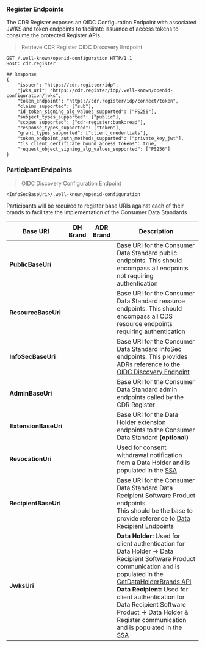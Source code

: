 ### Register Endpoints

The CDR Register exposes an OIDC Configuration Endpoint with associated JWKS and token endpoints to facilitate issuance of access tokens to consume the protected Register APIs.

> Retrieve CDR Register OIDC Discovery Endpoint

```
GET /.well-known/openid-configuration HTTP/1.1
Host: cdr.register

## Response
{
    "issuer": "https://cdr.register/idp",
    "jwks_uri": "https://cdr.register/idp/.well-known/openid-configuration/jwks",
    "token_endpoint": "https://cdr.register/idp/connect/token",
    "claims_supported": ["sub"],
    "id_token_signing_alg_values_supported": ["PS256"],
    "subject_types_supported": ["public"],
    "scopes_supported": ["cdr-register:bank:read"],
    "response_types_supported": ["token"],
    "grant_types_supported": ["client_credentials"],
    "token_endpoint_auth_methods_supported": ["private_key_jwt"],
    "tls_client_certificate_bound_access_tokens": true,
    "request_object_signing_alg_values_supported": ["PS256"]
}

```

### Participant Endpoints

> OIDC Discovery Configuration Endpoint

```
<InfoSecBaseUri>/.well-known/openid-configuration

```


Participants will be required to register base URIs against each of their brands to facilitate the implementation of the Consumer Data Standards

| Base URI | DH Brand | ADR Brand | Description
|-----------|------|------|-----------------------------------------------------------------------------------------------|
|**PublicBaseUri**|	<i class="icon-check"></i> | | Base URI for the Consumer Data Standard public endpoints. This should encompass all endpoints not requiring authentication |
|**ResourceBaseUri**|	<i class="icon-check"></i> | | Base URI for the Consumer Data Standard resource endpoints. This should encompass all CDS resource endpoints requiring authentication |
|**InfoSecBaseUri**|	<i class="icon-check"></i> | | Base URI for the Consumer Data Standard InfoSec endpoints. This provides ADRs reference to the [OIDC Discovery Endpoint](#nref-oidd) |
|**AdminBaseUri**|	<i class="icon-check"></i> | | Base URI for the Consumer Data Standard admin endpoints called by the CDR Register |
|**ExtensionBaseUri**|	<i class="icon-check"></i> | | Base URI for the Data Holder extension endpoints to the Consumer Data Standard **(optional)** |
|**RevocationUri**|	| <i class="icon-check"></i> | Used for consent withdrawal notification from a Data Holder and is populated in the [SSA](#dcr-apis) |
|**RecipientBaseUri**|	| <i class="icon-check"></i> | Base URI for the Consumer Data Standard Data Recipient Software Product endpoints. </br>This should be the base to provide reference to [Data Recipient Endpoints](#get-data-recipients) |
|**JwksUri**|	<i class="icon-check"></i> | <i class="icon-check"></i> | **Data Holder:** Used for client authentication for Data Holder -> Data Recipient Software Product communication and is populated in the [GetDataHolderBrands API](#get-data-holder-brands)</br> **Data Recipient:** Used for client authentication for Data Recipient Software Product -> Data Holder & Register communication and is populated in the [SSA](#software-statement-assertion-ssa) |
